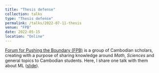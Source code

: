 ```yaml
---
title: "Thesis defense"
collection: talks
type: "Thesis defense"
permalink: /talks/2022-07-11-thesis
venue: "FPB"
date: 2022-05-15
location: "Online"
---
```

[Forum for Pushing the Boundary (FPB)](https://www.facebook.com/fpbcambodia) is a group of Cambodian scholars, creating with a purpose of sharing knowledge around *Math*, *Sciences* and general topics to Cambodian students. Here, I share one talk with them about ML ([slide](/files/ML-slide.html)).
